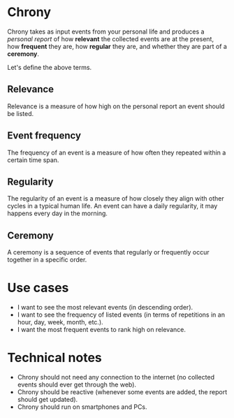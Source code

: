 # Chrony

Chrony takes as input events from your personal life and produces a _personal report_ of how __relevant__ the collected events are at the present, how __frequent__ they are, how __regular__ they are, and whether they are part of a __ceremony__.

Let's define the above terms.

## Relevance

Relevance is a measure of how high on the personal report an event should be listed.

## Event frequency

The frequency of an event is a measure of how often they repeated within a certain time span.

## Regularity

The regularity of an event is a measure of how closely they align with other cycles in a typical human life. An event can have a daily regularity, it may happens every day in the morning.

## Ceremony

A ceremony is a sequence of events that regularly or frequently occur together in a specific order.

# Use cases

- I want to see the most relevant events (in descending order).
- I want to see the frequency of listed events (in terms of repetitions in an hour, day, week, month, etc.).
- I want the most frequent events to rank high on relevance.

# Technical notes

- Chrony should not need any connection to the internet (no collected events should ever get through the web).
- Chrony should be reactive (whenever some events are added, the report should get updated).
- Chrony should run on smartphones and PCs.
